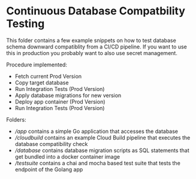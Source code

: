 # Continuous Database Compatbility Testing

This folder contains a few example snippets on how to test database schema downward compatiblity from a CI/CD pipeline. If you want to use this in production you probably want to also use secret management.

Procedure implemented:
* Fetch current Prod Version
* Copy target database
* Run Integration Tests (Prod Version)
* Apply database migrations for new version
* Deploy app container (Prod Version)
* Run Integration Tests (Prod Version)

Folders:
* */app* contains a simple Go application that accesses the database
* */cloudbuild* contains an example Cloud Build pipeline that executes the database compatibility check
* */database* contains database migration scripts as SQL statements that get bundled into a docker container image
* */testsuite* contains a chai and mocha based test suite that tests the endpoint of the Golang app
